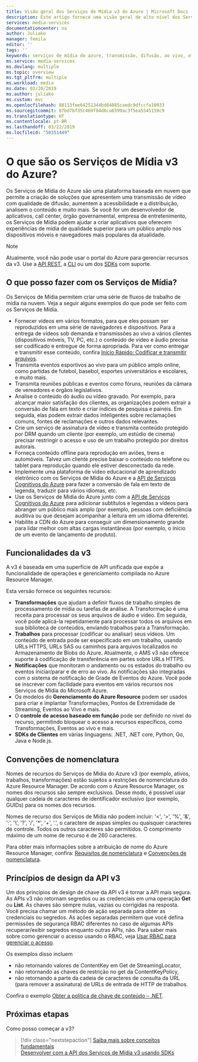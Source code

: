 ```yaml
---
title: Visão geral dos Serviços de Mídia v3 do Azure | Microsoft Docs
description: Este artigo fornece uma visão geral de alto nível dos Serviços de Mídia e fornece links para artigos com mais detalhes.
services: media-services
documentationcenter: na
author: Juliako
manager: femila
editor: ''
tags: ''
keywords: serviços de mídia do azure, transmissão, difusão, ao vivo, offline
ms.service: media-services
ms.devlang: multiple
ms.topic: overview
ms.tgt_pltfrm: multiple
ms.workload: media
ms.date: 03/20/2019
ms.author: juliako
ms.custom: mvc
ms.openlocfilehash: 88113fee64251344bd84085caedc9dfccfa10933
ms.sourcegitcommit: 87bd7bf35c469f84d6ca6599ac3f5ea5545159c9
ms.translationtype: HT
ms.contentlocale: pt-BR
ms.lasthandoff: 03/22/2019
ms.locfileid: "58351449"
---
```

# <a name="what-is-azure-media-services-v3"></a>O que são os Serviços de Mídia v3 do Azure?

Os Serviços de Mídia do Azure são uma plataforma baseada em nuvem que permite a criação de soluções que apresentem uma transmissão de vídeo com qualidade de difusão, aumentem a acessibilidade e a distribuição, analisem o conteúdo e muito mais. Se você for um desenvolvedor de aplicativos, call center, órgão governamental, empresa de entretenimento, os Serviços de Mídia podem ajudar a criar aplicativos que oferecem experiências de mídia de qualidade superior para um público amplo nos dispositivos móveis e navegadores mais populares da atualidade. 

> [!NOTE]
> Atualmente, você não pode usar o portal do Azure para gerenciar recursos da v3. Use a [API REST](https://aka.ms/ams-v3-rest-ref), a [CLI](https://aka.ms/ams-v3-cli-ref) ou um dos [SDKs](developers-guide.md) com suporte.

## <a name="what-can-i-do-with-media-services"></a>O que posso fazer com os Serviços de Mídia?

Os Serviços de Mídia permitem criar uma série de fluxos de trabalho de mídia na nuvem. Veja a seguir alguns exemplos do que pode ser feito com os Serviços de Mídia.  

* Fornecer vídeos em vários formatos, para que eles possam ser reproduzidos em uma série de navegadores e dispositivos. Para a entrega de vídeos sob demanda e transmissões ao vivo a vários clientes (dispositivos móveis, TV, PC, etc.) o conteúdo de vídeo e áudio precisa ser codificado e entregue de forma apropriada. Para ver como entregar e transmitir esse conteúdo, confira [Início Rápido: Codificar e transmitir arquivos](stream-files-dotnet-quickstart.md).
* Transmita eventos esportivos ao vivo para um público amplo online, como partidas de futebol, basebol, esportes universitários e escolares, e muito mais. 
* Transmita reuniões públicas e eventos como fóruns, reuniões da câmara de vereadores e órgãos legislativos.
* Analise o conteúdo do áudio ou vídeo gravado. Por exemplo, para alcançar maior satisfação dos clientes, as organizações podem extrair a conversão de fala em texto e criar índices de pesquisa e painéis. Em seguida, elas podem extrair dados inteligentes sobre reclamações comuns, fontes de reclamações e outros dados relevantes.
* Crie um serviço de assinatura de vídeo e transmita conteúdo protegido por DRM quando um cliente (por exemplo, um estúdio de cinema) precisar restringir o acesso e uso de um trabalho protegido por direitos autorais.
* Forneça conteúdo offline para reprodução em aviões, trens e automóveis. Talvez um cliente precise baixar o conteúdo no telefone ou tablet para reprodução quando ele estiver desconectado da rede.
* Implemente uma plataforma de vídeo educacional de aprendizado eletrônico com os Serviços de Mídia do Azure e a [API de Serviços Cognitivos do Azure](https://docs.microsoft.com/azure/#pivot=products&panel=ai) para fazer a conversão de fala em texto de legenda, traduzir para vários idiomas, etc. 
* Use os Serviços de Mídia do Azure junto com a [API de Serviços Cognitivos do Azure](https://docs.microsoft.com/azure/#pivot=products&panel=ai) para adicionar subtítulos e legendas a vídeos para abranger um público mais amplo (por exemplo, pessoas com deficiência auditiva ou que desejam acompanhar a leitura em um idioma diferente).
* Habilite a CDN do Azure para conseguir um dimensionamento grande para lidar melhor com altas cargas instantâneas (por exemplo, o início de um evento de lançamento de produto). 

## <a name="v3-capabilities"></a>Funcionalidades da v3

A v3 é baseada em uma superfície de API unificada que expõe a funcionalidade de operações e gerenciamento compilada no Azure Resource Manager. 

Esta versão fornece os seguintes recursos:  

* **Transformações** que ajudam a definir fluxos de trabalho simples de processamento de mídia ou tarefas de análise. A Transformação é uma receita para processar os seus arquivos de áudio e vídeo. Em seguida, você pode aplicá-la repetidamente para processar todos os arquivos em sua biblioteca de conteúdos, enviando trabalhos para a Transformação.
* **Trabalhos** para processar (codificar ou analisar) seus vídeos. Um conteúdo de entrada pode ser especificado em um trabalho, usando URLs HTTPS, URLs SAS ou caminhos para arquivos localizados no Armazenamento de Blobs do Azure. Atualmente, o AMS v3 não oferece suporte à codificação de transferência em partes sobre URLs HTTPS.
* **Notificações** que monitoram o andamento ou os estados do trabalho ou eventos iniciar/parar e de erro ao vivo. As notificações são integradas com o sistema de notificação de Grade de Eventos do Azure. Você pode se inscrever com facilidade para eventos em vários recursos nos Serviços de Mídia do Microsoft Azure. 
* Os modelos do **Gerenciamento do Azure Resource** podem ser usados para criar e implantar Transformações, Pontos de Extremidade de Streaming, Eventos ao Vivo e mais.
* O **controle de acesso baseado em função** pode ser definido no nível do recurso, permitindo bloquear o acesso a recursos específicos, como Transformações, Eventos ao vivo e mais.
* **SDKs de Clientes** em várias linguagens: .NET, .NET core, Python, Go, Java e Node.js.

## <a name="naming-conventions"></a>Convenções de nomenclatura

Nomes de recursos do Serviços de Mídia do Azure v3 (por exemplo, ativos, trabalhos, transformações) estão sujeitos a restrições de nomenclatura do Azure Resource Manager. De acordo com o Azure Resource Manager, os nomes dos recursos são sempre exclusivos. Desse modo, é possível usar qualquer cadeia de caracteres de identificador exclusivo (por exemplo, GUIDs) para os nomes dos recursos. 

Nomes de recurso dos Serviços de Mídia não podem incluir: '<', '>', '%', '&', ':', '&#92;', '?', '/', '*', '+', '.', o caractere de aspas simples ou quaisquer caracteres de controle. Todos os outros caracteres são permitidos. O comprimento máximo de um nome de recurso é de 260 caracteres. 

Para obter mais informações sobre a atribuição de nome do Azure Resource Manager, confira: [Requisitos de nomenclatura](https://github.com/Azure/azure-resource-manager-rpc/blob/master/v1.0/resource-api-reference.md#arguments-for-crud-on-resource) e [Convenções de nomenclatura](https://docs.microsoft.com/azure/architecture/best-practices/naming-conventions).

## <a name="v3-api-design-principles"></a>Princípios de design da API v3

Um dos princípios de design de chave da API v3 é tornar a API mais segura. As APIs v3 não retornam segredos ou as credenciais em uma operação **Get** ou **List**. As chaves são sempre nulas, vazias ou corrigidas na resposta. Você precisa chamar um método de ação separada para obter as credenciais ou segredos. As ações separadas permitem que você defina permissões de segurança RBAC diferentes no caso de algumas APIs recuperar/exibir segredos enquanto outras APIs, não. Para saber mais sobre como gerenciar o acesso usando o RBAC, veja [Usar RBAC para gerenciar o acesso](https://docs.microsoft.com/azure/role-based-access-control/role-assignments-rest).

Os exemplos disso incluem 

* não retornando valores de ContentKey em Get de StreamingLocator, 
* não retornando as chaves de restrição no get da ContentKeyPolicy, 
* não retornando a parte da cadeia de caracteres de consulta da URL (para remover a assinatura) de URLs de entrada de HTTP de trabalhos.

Confira o exemplo [Obter a política de chave de conteúdo – .NET](get-content-key-policy-dotnet-howto.md).

## <a name="next-steps"></a>Próximas etapas

Como posso começar a v3? 

> [!div class="nextstepaction"]
> [Saiba mais sobre conceitos fundamentais](concepts-overview.md)<br/>
> [Desenvolver com a API dos Serviços de Mídia v3 usando SDKs](developers-guide.md) 

